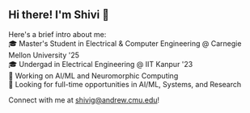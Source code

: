 ## Hi there! I'm Shivi 👋

Here's a brief intro about me: <br>
🎓 Master's Student in Electrical & Computer Engineering @ Carnegie Mellon University '25 <br>
🎓 Undergad in Electrical Engineering @ IIT Kanpur '23 <br>
🔬 Working on AI/ML and Neuromorphic Computing <br>
💼 Looking for full-time opportunities in AI/ML, Systems, and Research <br>

Connect with me at shivig@andrew.cmu.edu!
